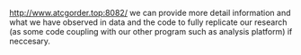 http://www.atcgorder.top:8082/
we can provide more detail information and what we have observed in data and the code to fully replicate our research (as some code coupling with our other program such as analysis platform) if neccesary.
